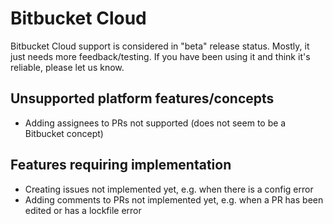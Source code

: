 # Bitbucket Cloud

Bitbucket Cloud support is considered in "beta" release status. Mostly, it just needs more feedback/testing. If you have been using it and think it's reliable, please let us know.

## Unsupported platform features/concepts

- Adding assignees to PRs not supported (does not seem to be a Bitbucket concept)

## Features requiring implementation

- Creating issues not implemented yet, e.g. when there is a config error
- Adding comments to PRs not implemented yet, e.g. when a PR has been edited or has a lockfile error
